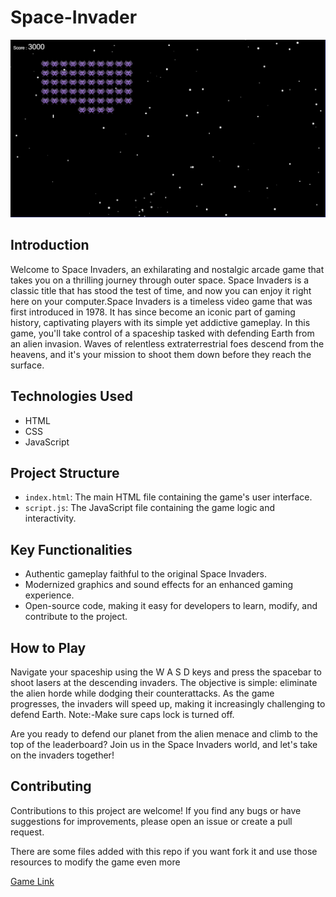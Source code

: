 # Space-Invader
![demo](./img/demo.png)

## Introduction
Welcome to Space Invaders, an exhilarating and nostalgic arcade game that takes you on a thrilling journey through outer space. Space Invaders is a classic title that has stood the test of time, and now you can enjoy it right here on your computer.Space Invaders is a timeless video game that was first introduced in 1978. It has since become an iconic part of gaming history, captivating players with its simple yet addictive gameplay. In this game, you'll take control of a spaceship tasked with defending Earth from an alien invasion. Waves of relentless extraterrestrial foes descend from the heavens, and it's your mission to shoot them down before they reach the surface.

## Technologies Used
- HTML
- CSS
- JavaScript
## Project Structure
- `index.html`: The main HTML file containing the game's user interface.
- `script.js`: The JavaScript file containing the game logic and interactivity.

## Key Functionalities
- Authentic gameplay faithful to the original Space Invaders.
- Modernized graphics and sound effects for an enhanced gaming experience.
- Open-source code, making it easy for developers to learn, modify, and contribute to the project.

## How to Play
Navigate your spaceship using the W A S D keys and press the spacebar to shoot lasers at the descending invaders. The objective is simple: eliminate the alien horde while dodging their counterattacks. As the game progresses, the invaders will speed up, making it increasingly challenging to defend Earth.
Note:-Make sure caps lock is turned off.

Are you ready to defend our planet from the alien menace and climb to the top of the leaderboard? Join us in the Space Invaders world, and let's take on the invaders together!

## Contributing
Contributions to this project are welcome! If you find any bugs or have suggestions for improvements, please open an issue or create a pull request.

There are some files added with this repo if you want fork it and use those resources to modify the game even more

<a href="https://shback007.github.io/Space-Invader/" target="_blank">Game Link</a>


